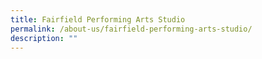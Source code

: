 ```yaml
---
title: Fairfield Performing Arts Studio
permalink: /about-us/fairfield-performing-arts-studio/
description: ""
---
```

